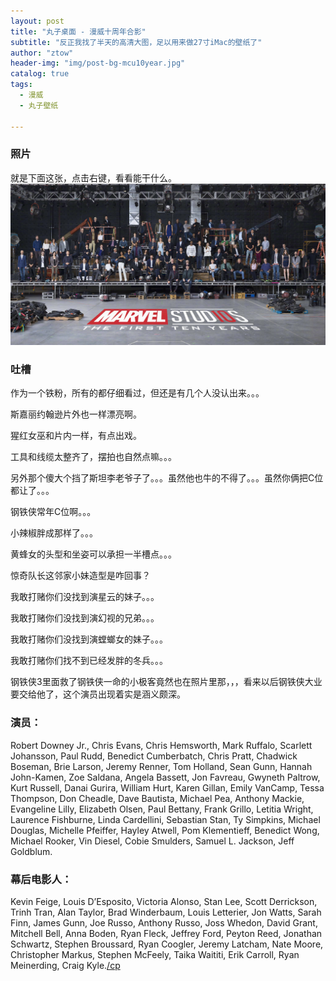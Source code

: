 ```yaml
---
layout: post
title: "丸子桌面 - 漫威十周年合影"
subtitle: "反正我找了半天的高清大图，足以用来做27寸iMac的壁纸了"
author: "ztow"
header-img: "img/post-bg-mcu10year.jpg"
catalog: true
tags:
  - 漫威
  - 丸子壁纸

---
```


### 照片
就是下面这张，点击右键，看看能干什么。
![漫威十年海报][image-1]

### 吐槽
作为一个铁粉，所有的都仔细看过，但还是有几个人没认出来。。。

斯嘉丽约翰逊片外也一样漂亮啊。

猩红女巫和片内一样，有点出戏。

工具和线缆太整齐了，摆拍也自然点嘛。。。

另外那个傻大个挡了斯坦李老爷子了。。。虽然他也牛的不得了。。。虽然你俩把C位都让了。。。

钢铁侠常年C位啊。。。

小辣椒胖成那样了。。。

黄蜂女的头型和坐姿可以承担一半槽点。。。

惊奇队长这邻家小妹造型是咋回事？

我敢打赌你们没找到演星云的妹子。。。

我敢打赌你们没找到演幻视的兄弟。。。

我敢打赌你们没找到演螳螂女的妹子。。。

我敢打赌你们找不到已经发胖的冬兵。。。

钢铁侠3里面救了钢铁侠一命的小极客竟然也在照片里那，，，看来以后钢铁侠大业要交给他了，这个演员出现着实是涵义颇深。


### 演员：
Robert Downey Jr., Chris Evans, Chris
Hemsworth, Mark Ruffalo, Scarlett Johansson, Paul Rudd, Benedict Cumberbatch, Chris Pratt, Chadwick Boseman, Brie Larson, Jeremy Renner, Tom Holland, Sean Gunn, Hannah John-Kamen, Zoe Saldana, Angela Bassett, Jon Favreau, Gwyneth Paltrow, Kurt Russell, Danai Gurira, William Hurt, Karen Gillan, Emily VanCamp, Tessa Thompson, Don Cheadle, Dave Bautista, Michael Pea, Anthony Mackie, Evangeline Lilly, Elizabeth Olsen, Paul Bettany, Frank Grillo, Letitia
Wright, Laurence Fishburne, Linda Cardellini, Sebastian Stan, Ty Simpkins,
Michael Douglas, Michelle Pfeiffer, Hayley Atwell, Pom Klementieff, Benedict
Wong, Michael Rooker, Vin Diesel, Cobie Smulders, Samuel L. Jackson, Jeff
Goldblum.

### 幕后电影人：
Kevin Feige, Louis D’Esposito, Victoria Alonso, Stan Lee, Scott Derrickson, Trinh Tran, Alan Taylor, Brad Winderbaum, Louis Letterier, Jon Watts, Sarah Finn, James Gunn, Joe Russo, Anthony Russo, Joss Whedon, David Grant, Mitchell Bell, Anna Boden, Ryan Fleck, Jeffrey Ford, Peyton Reed, Jonathan Schwartz, Stephen Broussard, Ryan Coogler, Jeremy Latcham, Nate Moore, Christopher Markus, Stephen McFeely, Taika Waititi, Erik Carroll, Ryan Meinerding, Craig Kyle.[/cp]()









[image-1]:	/wzdesktop/post-img-00004mcu10year.jpg
